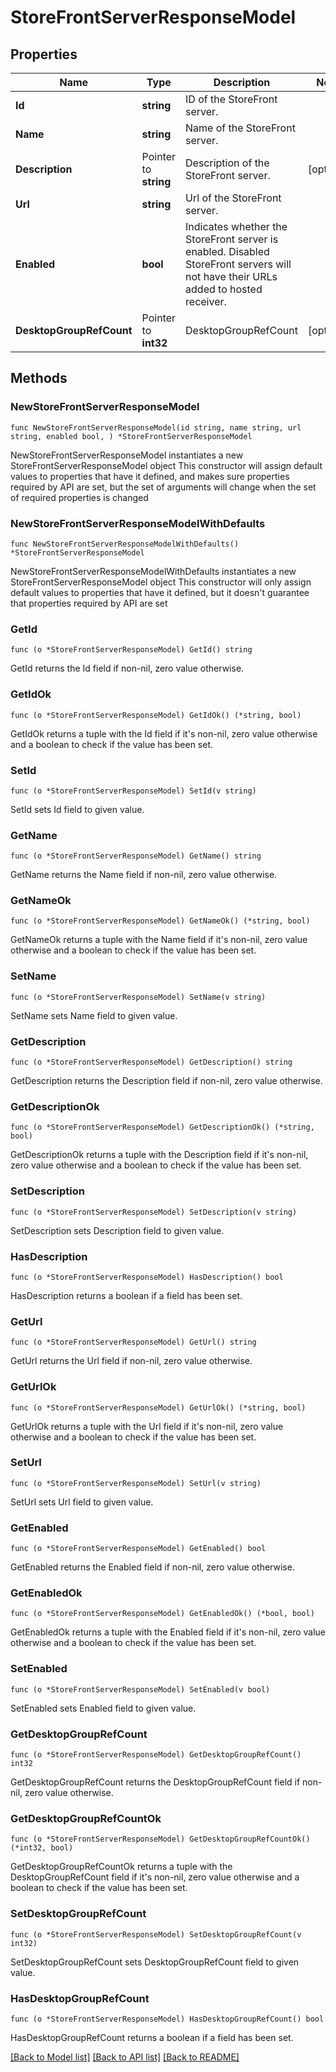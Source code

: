 # StoreFrontServerResponseModel

## Properties

Name | Type | Description | Notes
------------ | ------------- | ------------- | -------------
**Id** | **string** | ID of the StoreFront server. | 
**Name** | **string** | Name of the StoreFront server. | 
**Description** | Pointer to **string** | Description of the StoreFront server. | [optional] 
**Url** | **string** | Url of the StoreFront server. | 
**Enabled** | **bool** | Indicates whether the StoreFront server is enabled. Disabled StoreFront servers will not have their URLs added to hosted receiver. | 
**DesktopGroupRefCount** | Pointer to **int32** | DesktopGroupRefCount | [optional] 

## Methods

### NewStoreFrontServerResponseModel

`func NewStoreFrontServerResponseModel(id string, name string, url string, enabled bool, ) *StoreFrontServerResponseModel`

NewStoreFrontServerResponseModel instantiates a new StoreFrontServerResponseModel object
This constructor will assign default values to properties that have it defined,
and makes sure properties required by API are set, but the set of arguments
will change when the set of required properties is changed

### NewStoreFrontServerResponseModelWithDefaults

`func NewStoreFrontServerResponseModelWithDefaults() *StoreFrontServerResponseModel`

NewStoreFrontServerResponseModelWithDefaults instantiates a new StoreFrontServerResponseModel object
This constructor will only assign default values to properties that have it defined,
but it doesn't guarantee that properties required by API are set

### GetId

`func (o *StoreFrontServerResponseModel) GetId() string`

GetId returns the Id field if non-nil, zero value otherwise.

### GetIdOk

`func (o *StoreFrontServerResponseModel) GetIdOk() (*string, bool)`

GetIdOk returns a tuple with the Id field if it's non-nil, zero value otherwise
and a boolean to check if the value has been set.

### SetId

`func (o *StoreFrontServerResponseModel) SetId(v string)`

SetId sets Id field to given value.


### GetName

`func (o *StoreFrontServerResponseModel) GetName() string`

GetName returns the Name field if non-nil, zero value otherwise.

### GetNameOk

`func (o *StoreFrontServerResponseModel) GetNameOk() (*string, bool)`

GetNameOk returns a tuple with the Name field if it's non-nil, zero value otherwise
and a boolean to check if the value has been set.

### SetName

`func (o *StoreFrontServerResponseModel) SetName(v string)`

SetName sets Name field to given value.


### GetDescription

`func (o *StoreFrontServerResponseModel) GetDescription() string`

GetDescription returns the Description field if non-nil, zero value otherwise.

### GetDescriptionOk

`func (o *StoreFrontServerResponseModel) GetDescriptionOk() (*string, bool)`

GetDescriptionOk returns a tuple with the Description field if it's non-nil, zero value otherwise
and a boolean to check if the value has been set.

### SetDescription

`func (o *StoreFrontServerResponseModel) SetDescription(v string)`

SetDescription sets Description field to given value.

### HasDescription

`func (o *StoreFrontServerResponseModel) HasDescription() bool`

HasDescription returns a boolean if a field has been set.

### GetUrl

`func (o *StoreFrontServerResponseModel) GetUrl() string`

GetUrl returns the Url field if non-nil, zero value otherwise.

### GetUrlOk

`func (o *StoreFrontServerResponseModel) GetUrlOk() (*string, bool)`

GetUrlOk returns a tuple with the Url field if it's non-nil, zero value otherwise
and a boolean to check if the value has been set.

### SetUrl

`func (o *StoreFrontServerResponseModel) SetUrl(v string)`

SetUrl sets Url field to given value.


### GetEnabled

`func (o *StoreFrontServerResponseModel) GetEnabled() bool`

GetEnabled returns the Enabled field if non-nil, zero value otherwise.

### GetEnabledOk

`func (o *StoreFrontServerResponseModel) GetEnabledOk() (*bool, bool)`

GetEnabledOk returns a tuple with the Enabled field if it's non-nil, zero value otherwise
and a boolean to check if the value has been set.

### SetEnabled

`func (o *StoreFrontServerResponseModel) SetEnabled(v bool)`

SetEnabled sets Enabled field to given value.


### GetDesktopGroupRefCount

`func (o *StoreFrontServerResponseModel) GetDesktopGroupRefCount() int32`

GetDesktopGroupRefCount returns the DesktopGroupRefCount field if non-nil, zero value otherwise.

### GetDesktopGroupRefCountOk

`func (o *StoreFrontServerResponseModel) GetDesktopGroupRefCountOk() (*int32, bool)`

GetDesktopGroupRefCountOk returns a tuple with the DesktopGroupRefCount field if it's non-nil, zero value otherwise
and a boolean to check if the value has been set.

### SetDesktopGroupRefCount

`func (o *StoreFrontServerResponseModel) SetDesktopGroupRefCount(v int32)`

SetDesktopGroupRefCount sets DesktopGroupRefCount field to given value.

### HasDesktopGroupRefCount

`func (o *StoreFrontServerResponseModel) HasDesktopGroupRefCount() bool`

HasDesktopGroupRefCount returns a boolean if a field has been set.


[[Back to Model list]](../README.md#documentation-for-models) [[Back to API list]](../README.md#documentation-for-api-endpoints) [[Back to README]](../README.md)


